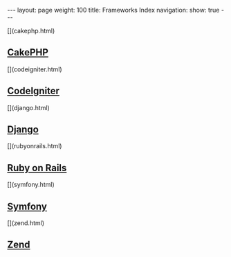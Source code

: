 --- layout: page weight: 100 title: Frameworks Index navigation: show:
true ---

<div class="row-fluid">
<div class="span4 well callout">
[<span class="pull-right framework-icon framework-iconcake" alt="CakePHP"></span>](cakephp.html)

[CakePHP](cakephp.html)
-----------------------

</div>
<div class="span4 well callout">
[<span class="pull-right framework-icon framework-iconcodeigniter"></span>](codeigniter.html)

[CodeIgniter](codeigniter.html)
-------------------------------

</div>
<div class="span4 well callout">
[<span class="pull-right framework-icon framework-icondjango"></span>](django.html)

[Django](django.html)
---------------------

</div>
</div>
<div class="row-fluid">
<div class="span4 well callout">
[<span class="pull-right framework-icon framework-iconror"></span>](rubyonrails.html)

[Ruby on Rails](rubyonrails.html)
---------------------------------

</div>
<div class="span4 well callout">
[<span class="pull-right framework-icon framework-iconsymfony"></span>](symfony.html)

[Symfony](symfony.html)
-----------------------

</div>
<div class="span4 well callout">
[<span class="pull-right framework-icon framework-iconphp"></span>](zend.html)

[Zend](zend.html)
-----------------

</div>
</div>

